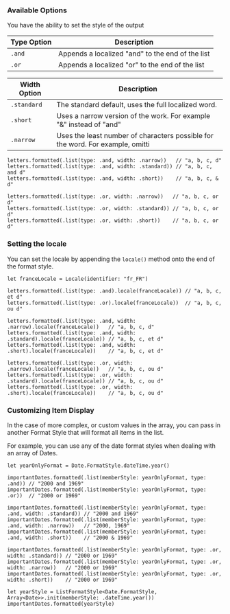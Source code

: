 ---
---
### Available Options

You have the ability to set the style of the output

| Type Option | Description                                      |
| ----------- | ------------------------------------------------ |
| `.and`      | Appends a localized "and" to the end of the list |
| `.or`       | Appends a localized "or" to the end of the list  |

| Width Option | Description                                                                                      |
| ------------ | ------------------------------------------------------------------------------------------------ |
| `.standard`  | The standard default, uses the full  localized word.                                             |
| `.short`     | Uses a narrow version of the work. For example "&" instead of "and"                              |
| `.narrow`    | Uses the least number of characters possible for the word. For example, omitti

<pre class="splash"><code>letters.<span class="call">formatted</span>(.<span class="call">list</span>(type: .<span class="dotAccess">and</span>, width: .<span class="dotAccess">narrow</span>))   <span class="comment">// "a, b, c, d"</span>
letters.<span class="call">formatted</span>(.<span class="call">list</span>(type: .<span class="dotAccess">and</span>, width: .<span class="dotAccess">standard</span>)) <span class="comment">// "a, b, c, and d"</span>
letters.<span class="call">formatted</span>(.<span class="call">list</span>(type: .<span class="dotAccess">and</span>, width: .<span class="dotAccess">short</span>))    <span class="comment">// "a, b, c, &amp; d"</span>

letters.<span class="call">formatted</span>(.<span class="call">list</span>(type: .<span class="dotAccess">or</span>, width: .<span class="dotAccess">narrow</span>))   <span class="comment">// "a, b, c, or d"</span>
letters.<span class="call">formatted</span>(.<span class="call">list</span>(type: .<span class="dotAccess">or</span>, width: .<span class="dotAccess">standard</span>)) <span class="comment">// "a, b, c, or d"</span>
letters.<span class="call">formatted</span>(.<span class="call">list</span>(type: .<span class="dotAccess">or</span>, width: .<span class="dotAccess">short</span>))    <span class="comment">// "a, b, c, or d"</span></code></pre>

### Setting the locale

You can set the locale by appending the `locale()` method onto the end of the format style.

<pre class="splash"><code><span class="keyword">let</span> franceLocale = <span class="type">Locale</span>(identifier: <span class="string">"fr_FR"</span>)

letters.<span class="call">formatted</span>(.<span class="call">list</span>(type: .<span class="dotAccess">and</span>).<span class="call">locale</span>(franceLocale)) <span class="comment">// "a, b, c, et d"</span>
letters.<span class="call">formatted</span>(.<span class="call">list</span>(type: .<span class="dotAccess">or</span>).<span class="call">locale</span>(franceLocale))  <span class="comment">// "a, b, c, ou d"</span>

letters.<span class="call">formatted</span>(.<span class="call">list</span>(type: .<span class="dotAccess">and</span>, width: .<span class="dotAccess">narrow</span>).<span class="call">locale</span>(franceLocale))   <span class="comment">// "a, b, c, d"</span>
letters.<span class="call">formatted</span>(.<span class="call">list</span>(type: .<span class="dotAccess">and</span>, width: .<span class="dotAccess">standard</span>).<span class="call">locale</span>(franceLocale)) <span class="comment">// "a, b, c, et d"</span>
letters.<span class="call">formatted</span>(.<span class="call">list</span>(type: .<span class="dotAccess">and</span>, width: .<span class="dotAccess">short</span>).<span class="call">locale</span>(franceLocale))    <span class="comment">// "a, b, c, et d"</span>

letters.<span class="call">formatted</span>(.<span class="call">list</span>(type: .<span class="dotAccess">or</span>, width: .<span class="dotAccess">narrow</span>).<span class="call">locale</span>(franceLocale))   <span class="comment">// "a, b, c, ou d"</span>
letters.<span class="call">formatted</span>(.<span class="call">list</span>(type: .<span class="dotAccess">or</span>, width: .<span class="dotAccess">standard</span>).<span class="call">locale</span>(franceLocale)) <span class="comment">// "a, b, c, ou d"</span>
letters.<span class="call">formatted</span>(.<span class="call">list</span>(type: .<span class="dotAccess">or</span>, width: .<span class="dotAccess">short</span>).<span class="call">locale</span>(franceLocale))    <span class="comment">// "a, b, c, ou d"</span></code></pre>

### Customizing Item Display

In the case of more complex, or custom values in the array, you can pass in another Format Style that will format all items in the list.

For example, you can use any of the date format styles when dealing with an array of Dates.

<pre class="splash"><code><span class="keyword">let</span> yearOnlyFormat = <span class="type">Date</span>.<span class="type">FormatStyle</span>.<span class="property">dateTime</span>.<span class="call">year</span>()

importantDates.<span class="call">formatted</span>(.<span class="call">list</span>(memberStyle: yearOnlyFormat, type: .<span class="dotAccess">and</span>)) <span class="comment">// "2000 and 1969"</span>
importantDates.<span class="call">formatted</span>(.<span class="call">list</span>(memberStyle: yearOnlyFormat, type: .<span class="dotAccess">or</span>))  <span class="comment">// "2000 or 1969"</span>

importantDates.<span class="call">formatted</span>(.<span class="call">list</span>(memberStyle: yearOnlyFormat, type: .<span class="dotAccess">and</span>, width: .<span class="dotAccess">standard</span>)) <span class="comment">// "2000 and 1969"</span>
importantDates.<span class="call">formatted</span>(.<span class="call">list</span>(memberStyle: yearOnlyFormat, type: .<span class="dotAccess">and</span>, width: .<span class="dotAccess">narrow</span>))   <span class="comment">// "2000, 1969"</span>
importantDates.<span class="call">formatted</span>(.<span class="call">list</span>(memberStyle: yearOnlyFormat, type: .<span class="dotAccess">and</span>, width: .<span class="dotAccess">short</span>))    <span class="comment">// "2000 &amp; 1969"</span>

importantDates.<span class="call">formatted</span>(.<span class="call">list</span>(memberStyle: yearOnlyFormat, type: .<span class="dotAccess">or</span>, width: .<span class="dotAccess">standard</span>)) <span class="comment">// "2000 or 1969"</span>
importantDates.<span class="call">formatted</span>(.<span class="call">list</span>(memberStyle: yearOnlyFormat, type: .<span class="dotAccess">or</span>, width: .<span class="dotAccess">narrow</span>))   <span class="comment">// "2000 or 1969"</span>
importantDates.<span class="call">formatted</span>(.<span class="call">list</span>(memberStyle: yearOnlyFormat, type: .<span class="dotAccess">or</span>, width: .<span class="dotAccess">short</span>))    <span class="comment">// "2000 or 1969"</span>

<span class="keyword">let</span> yearStyle = <span class="type">ListFormatStyle</span>&lt;<span class="type">Date</span>.<span class="type">FormatStyle</span>, <span class="type">Array</span>&lt;<span class="type">Date</span>&gt;&gt;.<span class="keyword">init</span>(memberStyle: .<span class="dotAccess">dateTime</span>.<span class="call">year</span>())
importantDates.<span class="call">formatted</span>(yearStyle)</code></pre>
